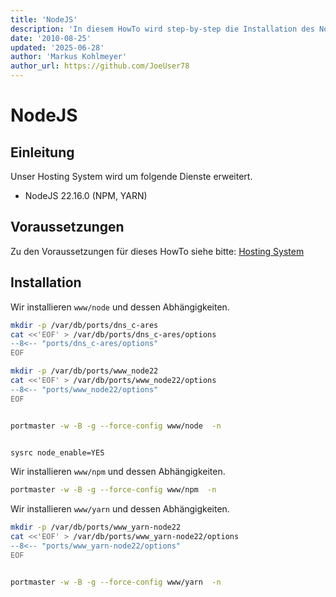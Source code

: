```yaml
---
title: 'NodeJS'
description: 'In diesem HowTo wird step-by-step die Installation des NodeJS Servers für ein Hosting System auf Basis von FreeBSD 64Bit auf einem dedizierten Server beschrieben.'
date: '2010-08-25'
updated: '2025-06-28'
author: 'Markus Kohlmeyer'
author_url: https://github.com/JoeUser78
---
```


# NodeJS

## Einleitung

Unser Hosting System wird um folgende Dienste erweitert.

- NodeJS 22.16.0 (NPM, YARN)

## Voraussetzungen

Zu den Voraussetzungen für dieses HowTo siehe bitte: [Hosting System](/howtos/freebsd/hosting_system/)

## Installation

Wir installieren `www/node` und dessen Abhängigkeiten.

``` bash
mkdir -p /var/db/ports/dns_c-ares
cat <<'EOF' > /var/db/ports/dns_c-ares/options
--8<-- "ports/dns_c-ares/options"
EOF

mkdir -p /var/db/ports/www_node22
cat <<'EOF' > /var/db/ports/www_node22/options
--8<-- "ports/www_node22/options"
EOF


portmaster -w -B -g --force-config www/node  -n


sysrc node_enable=YES
```

Wir installieren `www/npm` und dessen Abhängigkeiten.

``` bash
portmaster -w -B -g --force-config www/npm  -n
```

Wir installieren `www/yarn` und dessen Abhängigkeiten.

``` bash
mkdir -p /var/db/ports/www_yarn-node22
cat <<'EOF' > /var/db/ports/www_yarn-node22/options
--8<-- "ports/www_yarn-node22/options"
EOF


portmaster -w -B -g --force-config www/yarn  -n
```
